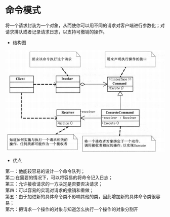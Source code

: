 # 命令模式

将一个请求封装为一个对象，从而使你可以用不同的请求对客户端进行参数化；对请求排队或者记录请求日志，以支持可撤销的操作。

* 结构图

![结构图](https://github.com/shanyao19940801/BookeNote/blob/master/ReadingNotes/DaHuaSheJiMoShi/src/main/java/com/yao/chapter23_Command/image/command.PNG)

* 优点

第一：他能较容易的设计一个命令队列；<br>
第二:在需要的情况下，可以将容易的将命令记入日志；<br>
第三：允许接收请求的一方决定是否要否决请求；<br>
第四：可以容易的实现对请求的撤销和重做；<br>
第五：由于加进新的具体命令类不影响其他的类，因此增加新的具体命令类很容易；<br>
第六：把请求一个操作的对象与知道怎么执行一个操作的对象分割开

